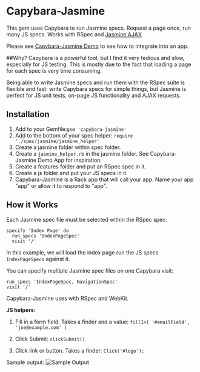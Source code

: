 # Capybara-Jasmine

This gem uses Capybara to run Jasmine specs. Request a page once, run many JS specs. Works with RSpec and [Jasmine AJAX](https://github.com/jasmine/jasmine-ajax).

Please see [Capybara-Jasmine Demo](https://github.com/georgeu2000/capybara-jasmine-demo) to see how to integrate into an app.

##Why?
Capybara is a powerful tool, but I find it very tedious and slow, especially for JS testing. This is mostly due to the fact that loading a page for each spec is very time consuming.

Being able to write Jasmine specs and run them with the RSpec suite is flexible and fast: write Capybara specs for simple things, but Jasmine is perfect for JS unit tests, on-page JS functionality and AJAX requests.

## Installation
1. Add to your Gemfile:`gem 'capybara-jasmine'`
2. Add to the bottom of your spec helper:
  `require './spec/jasmine/jasmine_helper'
`
3. Create a jasmine folder within spec folder.
2. Create a `jasmine_helper.rb` in the jasmine folder. See Capybara-Jasmine Demo App for inspiration.
2. Create a features folder and put an RSpec spec in it.
2. Create a js folder and put your JS specs in it.
1. Capybara-Jasmine is a Rack app that will call your app. Name your app "app" or allow it to respond to "app".

## How it Works
Each Jasmine spec file must be selected within the RSpec spec:

    specify 'Index Page' do
      run_specs 'IndexPageSpec'
      visit '/'

In this example, we will load the index page run the JS specs `IndexPageSpecs` against it. 

You can specify multiple Jasmine spec files on one Capybara visit:

    run_specs 'IndexPageSpec, NavigationSpec'
    visit '/'

Capybara-Jasmine uses with RSpec and WebKit.

**JS helpers:**

1. Fill in a form field. Takes a finder and a value:
   `fillIn( '#emailField', 'joe@example.com' )`

1. Click Submit:
    `clickSubmit()`

1. Click link or button. Takes a finder:
     `Click('#logo');`  

Sample output:
![Sample Output](https://cloud.githubusercontent.com/assets/794632/7466568/67d42404-f29a-11e4-9836-83d6e6cb35da.png)
